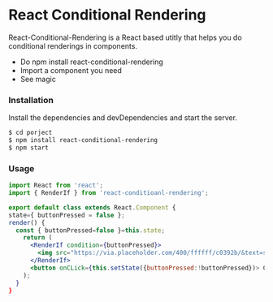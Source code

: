 # React Conditional Rendering

React-Conditional-Rendering is a React based utitly that helps you do conditional renderings in components.

- Do npm install react-conditional-rendering
- Import a component you need
- See magic

### Installation

Install the dependencies and devDependencies and start the server.

```sh
$ cd porject
$ npm install react-conditional-rendering
$ npm start
```

### Usage

```jsx
import React from 'react';
import { RenderIf } from 'react-conditioanl-rendering';

export default class extends React.Component {
state={ buttonPressed = false };
render() {
  const { buttonPressed=false }=this.state;
    return (
      <RenderIf condition={buttonPressed}>
        <img src="https://via.placeholder.com/400/ffffff/c0392b/&text=slide1" />
      </RenderIf>
      <button onCLick={this.setState({buttonPressed:!buttonPressed})> Click Me</button>
    );
  }
}

```
